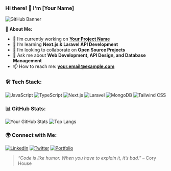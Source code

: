 ### Hi there! 👋 I'm [Your Name]

![GitHub Banner](https://source.unsplash.com/1600x400/?technology,coding)

🚀 **About Me:**
- 🔭 I’m currently working on **[Your Project Name](https://github.com/yourusername/project-repo)**
- 🌱 I’m learning **Next.js & Laravel API Development**
- 👯 I’m looking to collaborate on **Open Source Projects**
- 💬 Ask me about **Web Development, API Design, and Database Management**
- 📫 How to reach me: **[your.email@example.com](mailto:your.email@example.com)**

### 🛠️ Tech Stack:

![JavaScript](https://img.shields.io/badge/JavaScript-F7DF1E?style=for-the-badge&logo=javascript&logoColor=black)
![TypeScript](https://img.shields.io/badge/TypeScript-007ACC?style=for-the-badge&logo=typescript&logoColor=white)
![Next.js](https://img.shields.io/badge/Next.js-000000?style=for-the-badge&logo=next.js&logoColor=white)
![Laravel](https://img.shields.io/badge/Laravel-FF2D20?style=for-the-badge&logo=laravel&logoColor=white)
![MongoDB](https://img.shields.io/badge/MongoDB-47A248?style=for-the-badge&logo=mongodb&logoColor=white)
![Tailwind CSS](https://img.shields.io/badge/TailwindCSS-06B6D4?style=for-the-badge&logo=tailwindcss&logoColor=white)

### 📊 GitHub Stats:
![Your GitHub Stats](https://github-readme-stats.vercel.app/api?username=yourusername&show_icons=true&theme=radical)
![Top Langs](https://github-readme-stats.vercel.app/api/top-langs/?username=yourusername&layout=compact&theme=radical)

### 🌍 Connect with Me:
[![LinkedIn](https://img.shields.io/badge/LinkedIn-0A66C2?style=for-the-badge&logo=linkedin&logoColor=white)](https://linkedin.com/in/yourprofile)
[![Twitter](https://img.shields.io/badge/Twitter-1DA1F2?style=for-the-badge&logo=twitter&logoColor=white)](https://twitter.com/yourusername)
[![Portfolio](https://img.shields.io/badge/Portfolio-FF5722?style=for-the-badge&logo=firefox&logoColor=white)](https://yourportfolio.com)

> *“Code is like humor. When you have to explain it, it’s bad.”* – Cory House
